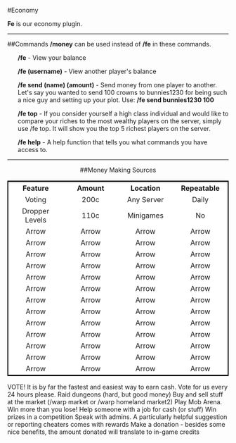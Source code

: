 ---
---
#Economy

**Fe** is our economy plugin.

___

##Commands
**/money** can be used instead of **/fe** in these commands.

<ul><b>/fe</b> - View your balance</ul>
<ul><b>/fe (username)</b> - View another player's balance</ul>
<ul><b>/fe send (name) (amount)</b> - Send money from one player to another. Let's say you wanted to send 100 crowns to bunnies1230 for being such a nice guy and setting up your plot. Use: <b>/fe send bunnies1230 100</b></ul>
<ul><b>/fe top</b> - If you consider yourself a high class individual and would like to compare your riches to the most wealthy players on the server, simply use /fe top. It will show you the top 5 richest players on the server.</ul>
<ul><b>/fe help</b> - A help function that tells you what commands you have access to.</ul>

___

<div style="text-align: center;" markdown="1">
##Money Making Sources
</div>


<table class="tg" width="60%" style="background-color:#FFF; text-align:center; border: 2px solid #000; float:right;">
  <tr>
    <th class="tg-yw4l" width="25%">Feature</th>
    <th class="tg-yw4l" width="25%">Amount</th>
    <th class="tg-yw4l" width="25%">Location</th>
    <th class="tg-yw4l" width="25%">Repeatable</th>
  </tr>
  <tr>
    <td class="tg-9hbo">Voting</td>
    <td class="tg-9hbo">200c</td>
    <td class="tg-9hbo">Any Server</td>
    <td class="tg-9hbo">Daily</td>
  </tr>
  <tr>
    <td class="tg-9hbo">Dropper Levels</td>
    <td class="tg-9hbo">110c</td>
    <td class="tg-9hbo">Minigames</td>
    <td class="tg-9hbo">No</td>
  </tr>
  <tr>
    <td class="tg-9hbo">Arrow</td>
    <td class="tg-9hbo">Arrow</td>
    <td class="tg-9hbo">Arrow</td>
    <td class="tg-9hbo">Arrow</td>
  </tr>
  <tr>
    <td class="tg-9hbo">Arrow</td>
    <td class="tg-9hbo">Arrow</td>
    <td class="tg-9hbo">Arrow</td>
    <td class="tg-9hbo">Arrow</td>
  </tr>
  <tr>
    <td class="tg-9hbo">Arrow</td>
    <td class="tg-9hbo">Arrow</td>
    <td class="tg-9hbo">Arrow</td>
    <td class="tg-9hbo">Arrow</td>
  </tr>
  <tr>
    <td class="tg-9hbo">Arrow</td>
    <td class="tg-9hbo">Arrow</td>
    <td class="tg-9hbo">Arrow</td>
    <td class="tg-9hbo">Arrow</td>
  </tr>
  <tr>
    <td class="tg-9hbo">Arrow</td>
    <td class="tg-9hbo">Arrow</td>
    <td class="tg-9hbo">Arrow</td>
    <td class="tg-9hbo">Arrow</td>
  </tr>
  <tr>
    <td class="tg-9hbo">Arrow</td>
    <td class="tg-9hbo">Arrow</td>
    <td class="tg-9hbo">Arrow</td>
    <td class="tg-9hbo">Arrow</td>
  </tr>
  <tr>
    <td class="tg-9hbo">Arrow</td>
    <td class="tg-9hbo">Arrow</td>
    <td class="tg-9hbo">Arrow</td>
    <td class="tg-9hbo">Arrow</td>
  </tr>
  <tr>
    <td class="tg-9hbo">Arrow</td>
    <td class="tg-9hbo">Arrow</td>
    <td class="tg-9hbo">Arrow</td>
    <td class="tg-9hbo">Arrow</td>
  </tr>
  <tr>
    <td class="tg-9hbo">Arrow</td>
    <td class="tg-9hbo">Arrow</td>
    <td class="tg-9hbo">Arrow</td>
    <td class="tg-9hbo">Arrow</td>
  </tr>
  <tr>
    <td class="tg-9hbo">Arrow</td>
    <td class="tg-9hbo">Arrow</td>
    <td class="tg-9hbo">Arrow</td>
    <td class="tg-9hbo">Arrow</td>
  </tr>
  <tr>
    <td class="tg-9hbo">Arrow</td>
    <td class="tg-9hbo">Arrow</td>
    <td class="tg-9hbo">Arrow</td>
    <td class="tg-9hbo">Arrow</td>
  </tr>
  <tr>
    <td class="tg-9hbo">Arrow</td>
    <td class="tg-9hbo">Arrow</td>
    <td class="tg-9hbo">Arrow</td>
    <td class="tg-9hbo">Arrow</td>
  </tr>
  <tr>
    <td class="tg-9hbo">Arrow</td>
    <td class="tg-9hbo">Arrow</td>
    <td class="tg-9hbo">Arrow</td>
    <td class="tg-9hbo">Arrow</td>
  </tr>
</table>
VOTE! It is by far the fastest and easiest way to earn cash. Vote for us every 24 hours please.
Raid dungeons (hard, but good money)
Buy and sell stuff at the market (/warp market or /warp homeland market2)
Play Mob Arena. Win more than you lose!
Help someone with a job for cash (or stuff)
Win prizes in a competition
Speak with admins. A particularly helpful suggestion or reporting cheaters comes with rewards
Make a donation - besides some nice benefits, the amount donated will translate to in-game credits
